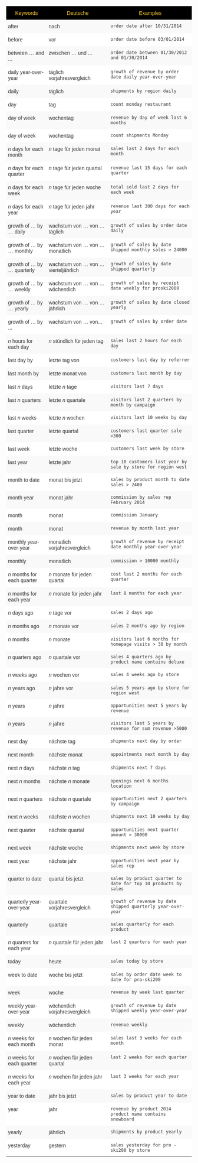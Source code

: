 <style type="text/css">
.tg  {border-collapse:collapse;border-spacing:0;border:none;border-color:#ccc;}
.tg td{font-family:Arial, sans-serif;font-size:14px;padding:10px 5px;border-style:solid;border-width:0px;overflow:hidden;word-break:normal;border-color:#ccc;color:#333;background-color:#fff;}
.tg th{font-family:Arial, sans-serif;font-size:14px;font-weight:normal;padding:10px 5px;border-style:solid;border-width:0px;overflow:hidden;word-break:normal;border-color:#ccc;color:#333;background-color:#f0f0f0;}
.tg .tg-j0ga{background-color:#000000;color:#ffcd33;border-color:inherit;vertical-align:top}
.tg .tg-dc35{background-color:#f9f9f9;border-color:inherit;vertical-align:top}
.tg .tg-us36{border-color:inherit;vertical-align:top}
</style>
<table class="tg">
  <tr>
    <th class="tg-j0ga">Keywords</th>
    <th class="tg-j0ga">Deutsche</th>
    <th class="tg-j0ga">Examples</th>
  </tr>
  <tr>
    <td class="tg-dc35">after</td>
    <td class="tg-dc35">nach</td>
    <td class="tg-dc35"><code>order date after 10/31/2014</code></td>
  </tr>
  <tr>
    <td class="tg-us36">before</td>
    <td class="tg-us36">vor</td>
    <td class="tg-us36"><code>order date before 03/01/2014</code></td>
  </tr>
  <tr>
    <td class="tg-dc35">between … and ...</td>
    <td class="tg-dc35">zwischen … und ...</td>
    <td class="tg-dc35"><code>order date between 01/30/2012 and 01/30/2014</code></td>
  </tr>
  <tr>
    <td class="tg-us36">daily year-over-year</td>
    <td class="tg-us36">täglich vorjahresvergleich</td>
    <td class="tg-us36"><code>growth of revenue by order date daily year-over-year</code></td>
  </tr>
  <tr>
    <td class="tg-dc35">daily</td>
    <td class="tg-dc35">täglich</td>
    <td class="tg-dc35"><code>shipments by region daily</code></td>
  </tr>
  <tr>
    <td class="tg-us36">day</td>
    <td class="tg-us36">tag</td>
    <td class="tg-us36"><code>count monday restaurant</code></td>
  </tr>
  <tr>
    <td class="tg-dc35">day of week</td>
    <td class="tg-dc35">wochentag</td>
    <td class="tg-dc35"><code>revenue by day of week last 6 months</code></td>
  </tr>
  <tr>
    <td class="tg-us36">day of week</td>
    <td class="tg-us36">wochentag</td>
    <td class="tg-us36"><code>count shipments Monday</code></td>
  </tr>
  <tr>
    <td class="tg-dc35"><span style="font-style:italic">n</span> days for each month</td>
    <td class="tg-dc35"><span style="font-style:italic">n</span> tage für jeden monat</td>
    <td class="tg-dc35"><code>sales last 2 days for each month</code></td>
  </tr>
  <tr>
    <td class="tg-us36"><span style="font-style:italic">n</span> days for each quarter</td>
    <td class="tg-us36"><span style="font-style:italic">n</span> tage für jeden quartal</td>
    <td class="tg-us36"><code>revenue last 15 days for each quarter</code></td>
  </tr>
  <tr>
    <td class="tg-dc35"><span style="font-style:italic">n</span> days for each week</td>
    <td class="tg-dc35"><span style="font-style:italic">n</span> tage für jeden woche</td>
    <td class="tg-dc35"><code>total sold last 2 days for each week</code></td>
  </tr>
  <tr>
    <td class="tg-us36"><span style="font-style:italic">n</span> days for each year</td>
    <td class="tg-us36"><span style="font-style:italic">n</span> tage für jeden jahr</td>
    <td class="tg-us36"><code>revenue last 300 days for each year</code></td>
  </tr>
  <tr>
    <td class="tg-dc35">growth of … by … daily</td>
    <td class="tg-dc35">wachstum von … von … täglich</td>
    <td class="tg-dc35"><code>growth of sales by order date daily</code></td>
  </tr>
  <tr>
    <td class="tg-us36">growth of … by … monthly</td>
    <td class="tg-us36">wachstum von … von … monatlich</td>
    <td class="tg-us36"><code>growth of sales by date shipped monthly sales &gt; 24000</code></td>
  </tr>
  <tr>
    <td class="tg-dc35">growth of … by … quarterly</td>
    <td class="tg-dc35">wachstum von … von … vierteljährlich</td>
    <td class="tg-dc35"><code>growth of sales by date shipped quarterly</code></td>
  </tr>
  <tr>
    <td class="tg-us36">growth of … by … weekly</td>
    <td class="tg-us36">wachstum von … von … wöchentlich</td>
    <td class="tg-us36"><code>growth of sales by receipt date weekly for proski2000</code></td>
  </tr>
  <tr>
    <td class="tg-dc35">growth of … by … yearly</td>
    <td class="tg-dc35">wachstum von … von … jährlich</td>
    <td class="tg-dc35"><code>growth of sales by date closed yearly</code></td>
  </tr>
  <tr>
    <td class="tg-us36">growth of … by ...</td>
    <td class="tg-us36">wachstum von … von...</td>
    <td class="tg-us36"><code>growth of sales by order date</code></td>
  </tr>
  <tr>
    <td class="tg-dc35"><span style="font-style:italic">n</span> hours for each day</td>
    <td class="tg-dc35"><span style="font-style:italic">n</span> stündlich für jeden tag</td>
    <td class="tg-dc35"><code>sales last 2 hours for each day</code></td>
  </tr>
  <tr>
    <td class="tg-us36">last day by</td>
    <td class="tg-us36">letzte tag von</td>
    <td class="tg-us36"><code>customers last day by referrer</code></td>
  </tr>
  <tr>
    <td class="tg-dc35">last month by</td>
    <td class="tg-dc35">letzte monat von</td>
    <td class="tg-dc35"><code>customers last month by day</code></td>
  </tr>
  <tr>
    <td class="tg-us36">last <span style="font-style:italic">n</span> days</td>
    <td class="tg-us36">letzte <span style="font-style:italic">n</span> tage</td>
    <td class="tg-us36"><code>visitors last 7 days</code></td>
  </tr>
  <tr>
    <td class="tg-dc35">last <span style="font-style:italic">n</span> quarters</td>
    <td class="tg-dc35">letzte <span style="font-style:italic">n</span> quartale</td>
    <td class="tg-dc35"><code>visitors last 2 quarters by month by campaign</code></td>
  </tr>
  <tr>
    <td class="tg-us36">last <span style="font-style:italic">n</span> weeks</td>
    <td class="tg-us36">letzte <span style="font-style:italic">n</span> wochen</td>
    <td class="tg-us36"><code>visitors last 10 weeks by day</code></td>
  </tr>
  <tr>
    <td class="tg-dc35">last quarter</td>
    <td class="tg-dc35">letzte quartal</td>
    <td class="tg-dc35"><code>customers last quarter sale &gt;300</code></td>
  </tr>
  <tr>
    <td class="tg-us36">last week</td>
    <td class="tg-us36">letzte woche</td>
    <td class="tg-us36"><code>customers last week by store</code></td>
  </tr>
  <tr>
    <td class="tg-dc35">last year</td>
    <td class="tg-dc35">letzte jahr</td>
    <td class="tg-dc35"><code>top 10 customers last year by sale by store for region west</code></td>
  </tr>
  <tr>
    <td class="tg-us36">month to date</td>
    <td class="tg-us36">monat bis jetzt</td>
    <td class="tg-us36"><code>sales by product month to date sales &gt; 2400</code></td>
  </tr>
  <tr>
    <td class="tg-dc35">month year</td>
    <td class="tg-dc35">monat jahr</td>
    <td class="tg-dc35"><code>commission by sales rep February 2014</code></td>
  </tr>
  <tr>
    <td class="tg-us36">month</td>
    <td class="tg-us36">monat</td>
    <td class="tg-us36"><code>commission January</code></td>
  </tr>
  <tr>
    <td class="tg-dc35">month</td>
    <td class="tg-dc35">monat</td>
    <td class="tg-dc35"><code>revenue by month last year</code></td>
  </tr>
  <tr>
    <td class="tg-us36">monthly year-over-year</td>
    <td class="tg-us36">monatlich vorjahresvergleich</td>
    <td class="tg-us36"><code>growth of revenue by receipt date monthly year-over-year</code></td>
  </tr>
  <tr>
    <td class="tg-dc35">monthly</td>
    <td class="tg-dc35">monatlich</td>
    <td class="tg-dc35"><code>commission &gt; 10000 monthly</code></td>
  </tr>
  <tr>
    <td class="tg-us36"><span style="font-style:italic">n</span> months for each quarter</td>
    <td class="tg-us36"><span style="font-style:italic">n</span> monate für jeden quartal</td>
    <td class="tg-us36"><code>cost last 2 months for each quarter</code></td>
  </tr>
  <tr>
    <td class="tg-dc35"><span style="font-style:italic">n</span> months for each year</td>
    <td class="tg-dc35"><span style="font-style:italic">n</span> monate für jeden jahr</td>
    <td class="tg-dc35"><code>last 8 months for each year</code></td>
  </tr>
  <tr>
    <td class="tg-us36"><span style="font-style:italic">n</span> days ago</td>
    <td class="tg-us36"><span style="font-style:italic">n</span> tage vor</td>
    <td class="tg-us36"><code>sales 2 days ago</code></td>
  </tr>
  <tr>
    <td class="tg-dc35"><span style="font-style:italic">n</span> months ago</td>
    <td class="tg-dc35"><span style="font-style:italic">n</span> monate vor</td>
    <td class="tg-dc35"><code>sales 2 months ago by region</code></td>
  </tr>
  <tr>
    <td class="tg-us36"><span style="font-style:italic">n</span> months</td>
    <td class="tg-us36"><span style="font-style:italic">n</span> monate</td>
    <td class="tg-us36"><code>visitors last 6 months for homepage visits &gt; 30 by month</code></td>
  </tr>
  <tr>
    <td class="tg-dc35"><span style="font-style:italic">n</span> quarters ago</td>
    <td class="tg-dc35"><span style="font-style:italic">n</span> quartale vor</td>
    <td class="tg-dc35"><code>sales 4 quarters ago by product name contains deluxe</code></td>
  </tr>
  <tr>
    <td class="tg-us36"><span style="font-style:italic">n</span> weeks ago</td>
    <td class="tg-us36"><span style="font-style:italic">n</span> wochen vor</td>
    <td class="tg-us36"><code>sales 4 weeks ago by store</code></td>
  </tr>
  <tr>
    <td class="tg-dc35"><span style="font-style:italic">n</span> years ago</td>
    <td class="tg-dc35"><span style="font-style:italic">n</span> jahre vor</td>
    <td class="tg-dc35"><code>sales 5 years ago by store for region west</code></td>
  </tr>
  <tr>
    <td class="tg-us36"><span style="font-style:italic">n</span> years</td>
    <td class="tg-us36"><span style="font-style:italic">n</span> jahre</td>
    <td class="tg-us36"><code>opportunities next 5 years by revenue</code></td>
  </tr>
  <tr>
    <td class="tg-dc35"><span style="font-style:italic">n</span> years</td>
    <td class="tg-dc35"><span style="font-style:italic">n</span> jahre</td>
    <td class="tg-dc35"><code>visitors last 5 years by revenue for sum revenue &gt;5000</code></td>
  </tr>
  <tr>
    <td class="tg-us36">next day</td>
    <td class="tg-us36">nächste tag</td>
    <td class="tg-us36"><code>shipments next day by order</code></td>
  </tr>
  <tr>
    <td class="tg-dc35">next month</td>
    <td class="tg-dc35">nächste monat</td>
    <td class="tg-dc35"><code>appointments next month by day</code></td>
  </tr>
  <tr>
    <td class="tg-us36">next <span style="font-style:italic">n</span> days</td>
    <td class="tg-us36">nächste <span style="font-style:italic">n</span> tag</td>
    <td class="tg-us36"><code>shipments next 7 days</code></td>
  </tr>
  <tr>
    <td class="tg-dc35">next <span style="font-style:italic">n</span> months</td>
    <td class="tg-dc35">nächste <span style="font-style:italic">n</span> monate</td>
    <td class="tg-dc35"><code>openings next 6 months location</code></td>
  </tr>
  <tr>
    <td class="tg-us36">next <span style="font-style:italic">n</span> quarters</td>
    <td class="tg-us36">nächste <span style="font-style:italic">n</span> quartale</td>
    <td class="tg-us36"><code>opportunities next 2 quarters by campaign</code></td>
  </tr>
  <tr>
    <td class="tg-dc35">next <span style="font-style:italic">n</span> weeks</td>
    <td class="tg-dc35">nächste <span style="font-style:italic">n</span> wochen</td>
    <td class="tg-dc35"><code>shipments next 10 weeks by day</code></td>
  </tr>
  <tr>
    <td class="tg-us36">next quarter</td>
    <td class="tg-us36">nächste quartal</td>
    <td class="tg-us36"><code>opportunities next quarter amount &gt; 30000</code></td>
  </tr>
  <tr>
    <td class="tg-dc35">next week</td>
    <td class="tg-dc35">nächste woche</td>
    <td class="tg-dc35"><code>shipments next week by store</code></td>
  </tr>
  <tr>
    <td class="tg-us36">next year</td>
    <td class="tg-us36">nächste jahr</td>
    <td class="tg-us36"><code>opportunities next year by sales rep</code></td>
  </tr>
  <tr>
    <td class="tg-dc35">quarter to date</td>
    <td class="tg-dc35">quartal bis jetzt</td>
    <td class="tg-dc35"><code>sales by product quarter to date for top 10 products by sales</code></td>
  </tr>
  <tr>
    <td class="tg-us36">quarterly year-over-year</td>
    <td class="tg-us36">quartale vorjahresvergleich</td>
    <td class="tg-us36"><code>growth of revenue by date shipped quarterly year-over-year</code></td>
  </tr>
  <tr>
    <td class="tg-dc35">quarterly</td>
    <td class="tg-dc35">quartale</td>
    <td class="tg-dc35"><code>sales quarterly for each product</code></td>
  </tr>
  <tr>
    <td class="tg-us36"><span style="font-style:italic">n</span> quarters for each year</td>
    <td class="tg-us36"><span style="font-style:italic">n</span> quartale für jeden jahr</td>
    <td class="tg-us36"><code>last 2 quarters for each year</code></td>
  </tr>
  <tr>
    <td class="tg-dc35">today</td>
    <td class="tg-dc35">heute</td>
    <td class="tg-dc35"><code>sales today by store</code></td>
  </tr>
  <tr>
    <td class="tg-us36">week to date</td>
    <td class="tg-us36">woche bis jetzt</td>
    <td class="tg-us36"><code>sales by order date week to date for pro-ski200</code></td>
  </tr>
  <tr>
    <td class="tg-dc35">week</td>
    <td class="tg-dc35">woche</td>
    <td class="tg-dc35"><code>revenue by week last quarter</code></td>
  </tr>
  <tr>
    <td class="tg-us36">weekly year-over-year</td>
    <td class="tg-us36">wöchentlich vorjahresvergleich</td>
    <td class="tg-us36"><code>growth of revenue by date shipped weekly year-over-year</code></td>
  </tr>
  <tr>
    <td class="tg-dc35">weekly</td>
    <td class="tg-dc35">wöchentlich</td>
    <td class="tg-dc35"><code>revenue weekly</code></td>
  </tr>
  <tr>
    <td class="tg-us36"><span style="font-style:italic">n</span> weeks for each month</td>
    <td class="tg-us36"><span style="font-style:italic">n</span> wochen für jeden monat</td>
    <td class="tg-us36"><code>sales last 3 weeks for each month</code></td>
  </tr>
  <tr>
    <td class="tg-dc35"><span style="font-style:italic">n</span> weeks for each quarter</td>
    <td class="tg-dc35"><span style="font-style:italic">n</span> wochen für jeden quartal</td>
    <td class="tg-dc35"><code>last 2 weeks for each quarter</code></td>
  </tr>
  <tr>
    <td class="tg-us36"><span style="font-style:italic">n</span> weeks for each year</td>
    <td class="tg-us36"><span style="font-style:italic">n</span> wochen für jeden jahr</td>
    <td class="tg-us36"><code>last 3 weeks for each year</code></td>
  </tr>
  <tr>
    <td class="tg-dc35">year to date</td>
    <td class="tg-dc35">jahr bis jetzt</td>
    <td class="tg-dc35"><code>sales by product year to date</code></td>
  </tr>
  <tr>
    <td class="tg-us36">year</td>
    <td class="tg-us36">jahr</td>
    <td class="tg-us36"><code>revenue by product 2014 product name contains snowboard</code></td>
  </tr>
  <tr>
    <td class="tg-dc35">yearly</td>
    <td class="tg-dc35">jährlich</td>
    <td class="tg-dc35"><code>shipments by product yearly</code></td>
  </tr>
  <tr>
    <td class="tg-us36">yesterday</td>
    <td class="tg-us36">gestern</td>
    <td class="tg-us36"><code>sales yesterday for pro -ski200 by store</code></td>
  </tr>
</table>
